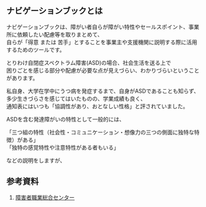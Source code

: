 ## ナビゲーションブックとは

ナビゲーションブックは、障がい者自らが障がい特性やセールスポイント、事業所に依頼したい配慮等を取りまとめて、  
自らが「得意 または 苦手」とすることを事業主や支援機関に説明する際に活用するためのツールです。  
  
とりわけ自閉症スペクトラム障害(ASD)の場合、社会生活を送る上で  
困りごとを感じる部分や配慮が必要な点が見えづらい、わかりづらいということがあります。  
  
私自身、大学在学中にうつ病を発症するまで、自身がASDであることも知らず、  
多少生きづらさを感じてはいたものの、学業成績も良く、  
通知表にはいつも「協調性があり、おとなしい性格」と評されていました。  
  
ASDを含む発達障がいの特性として一般的には、  
  
「三つ組の特性（社会性・コミュニケーション・想像力の三つの側面に独特な特徴）がある」  
「独特の感覚特性や注意特性がある者もいる」  

などの説明をしますが、

## 参考資料
1. [障害者職業総合センター](https://www.nivr.jeed.go.jp/center/report/support13.html)
